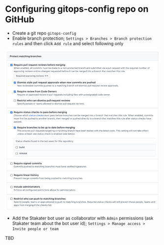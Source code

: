 # Configuring gitops-config repo on GitHub

- Create a git repo `gitops-config`
- Enable branch protection; `Settings > Branches > Branch protection rules` and then click `Add rule` and select following only

![main-branch-protection-rule](./images/main-branch-protection.png)

- Add the Stakater bot user as collaborator with `Admin` permissions (ask Stakater team about the bot user id); `Settings > Manage access > Invite people or team`

TBD

